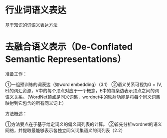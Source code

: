 # 行业词语义表达
基于知识的词语义表达方法

去融合语义表示（De-Conflated Semantic Representations）
=====
准备工作：

  ①一组预训练的词表达（如word embedding）（3.1）
  ②语义关系可视为G = (V, E)的词汇资源，V中的每个顶点对应于一个概念，E中的每条边表示顶点之间的词语义关系。（WordNet顶点是同义词集，wordnet中的映射功能是将每个同义词集映射到它包含的所有同义词上）
  
方法概述：

  ①方法要点在于基于给定词义的偏义词列表的计算。
  ②首先分析wordnet的语义网络，并提取最能够表示各独立同义词集语义的词列表（2.2）

